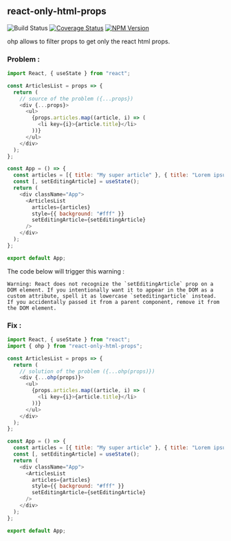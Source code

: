 ## react-only-html-props

![Build Status](https://img.shields.io/circleci/build/github/augustindlt/react-only-html-props)
[![Coverage Status](https://coveralls.io/repos/github/augustindlt/react-only-html-props/badge.svg?branch=master)](https://coveralls.io/github/augustindlt/react-only-html-props?branch=master)
[![NPM Version](https://img.shields.io/npm/v/react-only-html-props)](https://www.npmjs.com/package/react-only-html-props)

ohp allows to filter props to get only the react html props.

### Problem :

```js
import React, { useState } from "react";

const ArticlesList = props => {
  return (
    // source of the problem ({...props})
    <div {...props}>
      <ul>
        {props.articles.map((article, i) => (
          <li key={i}>{article.title}</li>
        ))}
      </ul>
    </div>
  );
};

const App = () => {
  const articles = [{ title: "My super article" }, { title: "Lorem ipsum" }];
  const [, setEditingArticle] = useState();
  return (
    <div className="App">
      <ArticlesList
        articles={articles}
        style={{ background: "#fff" }}
        setEditingArticle={setEditingArticle}
      />
    </div>
  );
};

export default App;
```

The code below will trigger this warning :

```
Warning: React does not recognize the `setEditingArticle` prop on a DOM element. If you intentionally want it to appear in the DOM as a custom attribute, spell it as lowercase `seteditingarticle` instead. If you accidentally passed it from a parent component, remove it from the DOM element.
```

### Fix :

```js
import React, { useState } from "react";
import { ohp } from "react-only-html-props";

const ArticlesList = props => {
  return (
    // solution of the problem ({...ohp(props)})
    <div {...ohp(props)}>
      <ul>
        {props.articles.map((article, i) => (
          <li key={i}>{article.title}</li>
        ))}
      </ul>
    </div>
  );
};

const App = () => {
  const articles = [{ title: "My super article" }, { title: "Lorem ipsum" }];
  const [, setEditingArticle] = useState();
  return (
    <div className="App">
      <ArticlesList
        articles={articles}
        style={{ background: "#fff" }}
        setEditingArticle={setEditingArticle}
      />
    </div>
  );
};

export default App;
```
